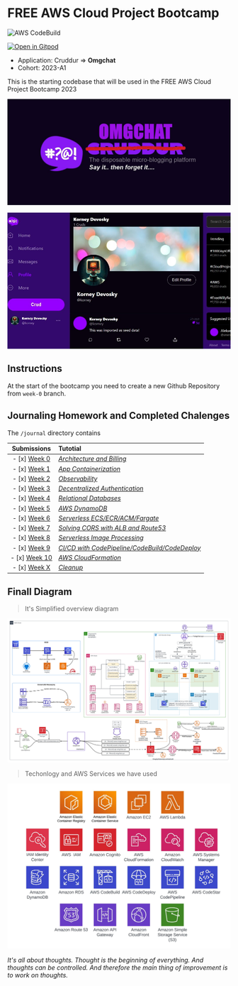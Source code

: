 # FREE AWS Cloud Project Bootcamp

![AWS CodeBuild](https://codebuild.eu-central-1.amazonaws.com/badges?uuid=eyJlbmNyeXB0ZWREYXRhIjoib2JGVlpFNFQrc2dKSGVsMm5JeVVKakY5SmRUNWdXZ0s2WExpdjVadENNOGVsQnNjRTVhTzVJS0pvM2RBNjc3Ly9oUjM0dGpUelJ4RmRKb0Y1Wk9lMVFRPSIsIml2UGFyYW1ldGVyU3BlYyI6IkVzNUU3bnB4U2xpT09GTFUiLCJtYXRlcmlhbFNldFNlcmlhbCI6MX0%3D&branch=main)

[![Open in Gitpod](https://gitpod.io/button/open-in-gitpod.svg)](https://gitpod.io/#<your-repository-url>)
- Application: Cruddur => **Omgchat**
- Cohort: 2023-A1

This is the starting codebase that will be used in the FREE AWS Cloud Project Bootcamp 2023

![Omgchat Graphic](_docs/assets/cruddur-banner.jpg)

![Omgchat Screenshot](_docs/assets/cruddur-screenshot.jpg)

## Instructions

At the start of the bootcamp you need to create a new Github Repository from `week-0` branch.

## Journaling Homework and Completed Chalenges

The `/journal` directory contains

| Submissions | Tutotial |
| :------------: | :--------- |
|- [x] [Week 0](journal/markdown0.md)|[*Architecture and Billing*](journal/week0.md)|   
|- [x] [Week 1](journal/markdown1.md)|[*App Containerization*](journal/week1.md)| 
|- [x] [Week 2](journal/markdown2.md)|[*Observability*](journal/week2.md)| 
|- [x] [Week 3](journal/markdown3.md)|[*Decentralized Authentication*](journal/week3.md)| 
|- [x] [Week 4](journal/markdown4.md)|[*Relational Databases*](journal/week4.md)| 
|- [x] [Week 5](journal/markdown5.md)|[*AWS DynamoDB*](journal/week5.md)| 
|- [x] [Week 6](journal/markdown6.md)|[*Serverless ECS/ECR/ACM/Fargate*](journal/week6.md)| 
|- [x] [Week 7](journal/markdown7.md)|[*Solving CORS with ALB and Route53*](journal/week7.md)| 
|- [x] [Week 8](journal/markdown8.md)|[*Serverless Image Processing*](journal/week8.md)| 
|- [x] [Week 9](journal/markdown9.md)|[*CI/CD with CodePipeline/CodeBuild/CodeDeploy*](journal/week9.md)| 
|- [x] [Week 10](journal/markdown10.md)|[*AWS CloudFormation*](journal/week10.md)| 
|- [x] [Week X](journal/markdownx.md)|[*Cleanup*](journal/weekx.md)| 

## Finall Diagram 

> It's Simplified overview diagram

![AWS Bootcamp Project Finall Diagramm](journal/assets/week-x/Omgchat_AWS_Diagram.jpeg)

> Techonlogy and AWS Services we have used 

![AWS_SERVICES](journal/assets/week-x/Omgchat_AWS_Bootcamp_Services.jpeg)

*It's all about thoughts. Thought is the beginning of everything. And thoughts can be controlled. And therefore the main thing of improvement is to work on thoughts.*
